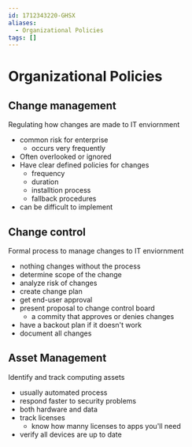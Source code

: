```yaml
---
id: 1712343220-GHSX
aliases:
  - Organizational Policies
tags: []
---
```


# Organizational Policies

## Change management
Regulating how changes are made to IT enviornment
- common risk for enterprise
    - occurs very frequently
- Often overlooked or ignored
- Have clear defined policies for changes
    - frequency
    - duration
    - installtion process
    - fallback procedures
- can be difficult to implement

## Change control
Formal process to manage changes to IT enviornment
- nothing changes without the process
- determine scope of the change
- analyze risk of changes
- create change plan
- get end-user approval
- present proposal to change control board
    - a commity that approves or denies changes
- have a backout plan if it doesn't work
- document all changes

## Asset Management
Identify and track computing assets
- usually automated process
- respond faster to security problems 
- both hardware and data
- track licenses
    - know how manny licenses to apps you'll need
- verify all devices are up to date

